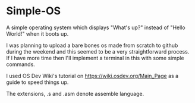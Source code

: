 # Simple-OS
A simple operating system which displays "What's up?" instead of "Hello World!" when it boots up.

I was planning to upload a bare bones os made from scratch to github during the weekend and this seemed to be a very straightforward process. If I have more time then I'll implement a terminal in this with some simple commands.

I used OS Dev Wiki's tutorial on https://wiki.osdev.org/Main_Page as a guide to speed things up.

The extensions, .s and .asm denote assemble language.
